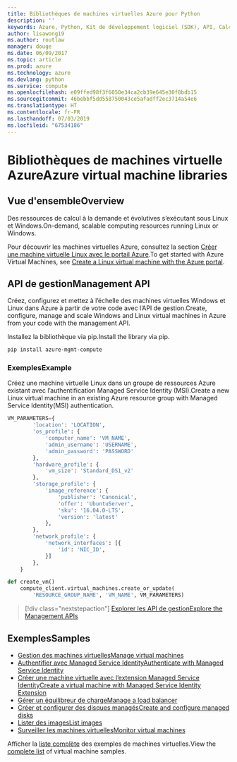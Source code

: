 ```yaml
---
title: Bibliothèques de machines virtuelles Azure pour Python
description: ''
keywords: Azure, Python, Kit de développement logiciel (SDK), API, Calcul, Machines virtuelles
author: lisawong19
ms.author: routlaw
manager: douge
ms.date: 06/09/2017
ms.topic: article
ms.prod: azure
ms.technology: azure
ms.devlang: python
ms.service: compute
ms.openlocfilehash: e09ffed98f3f6050e34ca2cb39e645e30f8bdb15
ms.sourcegitcommit: 46bebbf5dd558750043ce5afadff2ec3714a54e6
ms.translationtype: HT
ms.contentlocale: fr-FR
ms.lasthandoff: 07/03/2019
ms.locfileid: "67534186"
---
```

# <a name="azure-virtual-machine-libraries"></a><span data-ttu-id="31378-103">Bibliothèques de machines virtuelle Azure</span><span class="sxs-lookup"><span data-stu-id="31378-103">Azure virtual machine libraries</span></span>

## <a name="overview"></a><span data-ttu-id="31378-104">Vue d'ensemble</span><span class="sxs-lookup"><span data-stu-id="31378-104">Overview</span></span>

<span data-ttu-id="31378-105">Des ressources de calcul à la demande et évolutives s’exécutant sous Linux et Windows.</span><span class="sxs-lookup"><span data-stu-id="31378-105">On-demand, scalable computing resources running Linux or Windows.</span></span>

<span data-ttu-id="31378-106">Pour découvrir les machines virtuelles Azure, consultez la section [Créer une machine virtuelle Linux avec le portail Azure](/azure/virtual-machines/linux/quick-create-portal).</span><span class="sxs-lookup"><span data-stu-id="31378-106">To get started with Azure Virtual Machines, see [Create a Linux virtual machine with the Azure portal](/azure/virtual-machines/linux/quick-create-portal).</span></span>

## <a name="management-api"></a><span data-ttu-id="31378-107">API de gestion</span><span class="sxs-lookup"><span data-stu-id="31378-107">Management API</span></span>

<span data-ttu-id="31378-108">Créez, configurez et mettez à l’échelle des machines virtuelles Windows et Linux dans Azure à partir de votre code avec l’API de gestion.</span><span class="sxs-lookup"><span data-stu-id="31378-108">Create, configure, manage and scale Windows and Linux virtual machines in Azure from your code with the management API.</span></span>

<span data-ttu-id="31378-109">Installez la bibliothèque via pip.</span><span class="sxs-lookup"><span data-stu-id="31378-109">Install the library via pip.</span></span>

```bash
pip install azure-mgmt-compute
```

### <a name="example"></a><span data-ttu-id="31378-110">Exemples</span><span class="sxs-lookup"><span data-stu-id="31378-110">Example</span></span>

<span data-ttu-id="31378-111">Créez une machine virtuelle Linux dans un groupe de ressources Azure existant avec l’authentification Managed Service Identity (MSI).</span><span class="sxs-lookup"><span data-stu-id="31378-111">Create a new Linux virtual machine in an existing Azure resource group with Managed Service Identity(MSI) authentication.</span></span>

```python
VM_PARAMETERS={
        'location': 'LOCATION',
        'os_profile': {
            'computer_name': 'VM_NAME',
            'admin_username': 'USERNAME',
            'admin_password': 'PASSWORD'
        },
        'hardware_profile': {
            'vm_size': 'Standard_DS1_v2'
        },
        'storage_profile': {
            'image_reference': {
                'publisher': 'Canonical',
                'offer': 'UbuntuServer',
                'sku': '16.04.0-LTS',
                'version': 'latest'
            },
        },
        'network_profile': {
            'network_interfaces': [{
                'id': 'NIC_ID',
            }]
        },
    }

def create_vm()
    compute_client.virtual_machines.create_or_update(
        'RESOURCE_GROUP_NAME', 'VM_NAME', VM_PARAMETERS)
```

> [!div class="nextstepaction"]
> [<span data-ttu-id="31378-112">Explorer les API de gestion</span><span class="sxs-lookup"><span data-stu-id="31378-112">Explore the Management APIs</span></span>](/python/api/overview/azure/virtualmachines/management)

## <a name="samples"></a><span data-ttu-id="31378-113">Exemples</span><span class="sxs-lookup"><span data-stu-id="31378-113">Samples</span></span>

* <span data-ttu-id="31378-114">[Gestion des machines virtuelles][1]</span><span class="sxs-lookup"><span data-stu-id="31378-114">[Manage virtual machines][1]</span></span>
* <span data-ttu-id="31378-115">[Authentifier avec Managed Service Identity][2]</span><span class="sxs-lookup"><span data-stu-id="31378-115">[Authenticate with Managed Service Identity][2]</span></span>
* <span data-ttu-id="31378-116">[Créer une machine virtuelle avec l’extension Managed Service Identity][3]</span><span class="sxs-lookup"><span data-stu-id="31378-116">[Create a virtual machine with Managed Service Identity Extension][3]</span></span>
* <span data-ttu-id="31378-117">[Gérer un équilibreur de charge][4]</span><span class="sxs-lookup"><span data-stu-id="31378-117">[Manage a load balancer][4]</span></span>
* <span data-ttu-id="31378-118">[Créer et configurer des disques managés][5]</span><span class="sxs-lookup"><span data-stu-id="31378-118">[Create and configure managed disks][5]</span></span>
* <span data-ttu-id="31378-119">[Lister des images][6]</span><span class="sxs-lookup"><span data-stu-id="31378-119">[List images][6]</span></span> 
* <span data-ttu-id="31378-120">[Surveiller les machines virtuelles][7]</span><span class="sxs-lookup"><span data-stu-id="31378-120">[Monitor virtual machines][7]</span></span>

<span data-ttu-id="31378-121">Afficher la [liste complète](https://azure.microsoft.com/resources/samples/?platform=python&term=virtual-machines) des exemples de machines virtuelles.</span><span class="sxs-lookup"><span data-stu-id="31378-121">View the [complete list](https://azure.microsoft.com/resources/samples/?platform=python&term=virtual-machines) of virtual machine samples.</span></span>

[1]: https://azure.microsoft.com/resources/samples/virtual-machines-python-manage/
[2]: https://github.com/Azure-Samples/resource-manager-python-manage-resources-with-msi
[3]: https://github.com/Azure-Samples/compute-python-msi-vm
[4]: https://azure.microsoft.com/resources/samples/network-python-manage-loadbalancer
[5]: ../docs-ref-conceptual/python-sdk-azure-samples-managed-disks.md
[6]: ../docs-ref-conceptual/python-sdk-azure-samples-list-images.md
[7]: ../docs-ref-conceptual/python-sdk-azure-samples-monitor-vms.md

